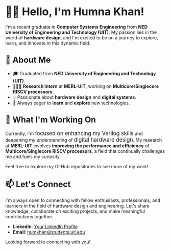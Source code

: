 # <big>👋🏽 Hello, I'm Humna Khan!</big>

I'm a recent graduate in **Computer Systems Engineering** from **NED University of Engineering and Technology (UIT)**. My passion lies in the world of **hardware design**, and I'm excited to be on a journey to explore, learn, and innovate in this dynamic field.

## <big>🌟 About Me</big>

- 🎓 Graduated from **NED University of Engineering and Technology (UIT)**.
- 👩🏽‍💼 **Research Intern** at **MERL-UIT**, working on **Multicore/Singlecore RISCV processors**.
- 💡 Passionate about **hardware design** and **digital systems**.
- 🧠 Always eager to **learn** and **explore** new technologies.

## <big>🔧 What I'm Working On</big>

Currently, I'm <big>focused on enhancing my Verilog skills</big> and deepening my understanding of <big>digital hardware design</big>. My research at **MERL-UIT** involves **improving the performance and efficiency** of **Multicore/Singlecore RISCV processors**, a field that continually challenges me and fuels my curiosity

Feel free to explore my GitHub repositories to see more of my work!

## <big>📫 Let's Connect</big>

I'm always open to connecting with fellow enthusiasts, professionals, and learners in the field of hardware design and engineering. Let's share knowledge, collaborate on exciting projects, and make meaningful contributions together.

- **LinkedIn**: [Your LinkedIn Profile](link)
- **Email**: humkhan@students.uit.edu

Looking forward to connecting with you!
